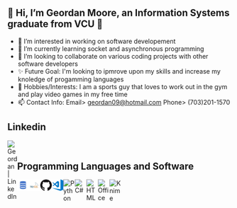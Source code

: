 ## 👋 Hi, I’m Geordan Moore, an Information Systems graduate from VCU 👋

- 👀 I’m interested in working on software developement
- 🌱 I’m currently learning socket and asynchronous programming
- 💞️ I’m looking to collaborate on various coding projects with other software developers
- ✨ Future Goal: I'm looking to ipmrove upon my skills and increase my knoledge of progamming languages
- 🦾 Hobbies/Interests: I am a sports guy that loves to work out in the gym and play video games in my free time
- 📫 Contact Info: Email> geordan09@hotmail.com    Phone> (703)201-1570

## Linkedin
[<img align="left" alt="Geordan | LinkedIn" width="22px" src="https://cdn.jsdelivr.net/npm/simple-icons@v3/icons/linkedin.svg" />][linkedin]

<br />


## Programming Languages and Software
<img align="left" alt="SQL" width="26px" src="https://raw.githubusercontent.com/github/explore/80688e429a7d4ef2fca1e82350fe8e3517d3494d/topics/sql/sql.png" />
<img align="left" alt="MySQL" width="26px" src="https://raw.githubusercontent.com/github/explore/80688e429a7d4ef2fca1e82350fe8e3517d3494d/topics/mysql/mysql.png" />
<img align="left" alt="GitHub" width="26px" src="https://raw.githubusercontent.com/github/explore/78df643247d429f6cc873026c0622819ad797942/topics/github/github.png" />
<img align="left" alt="Visual Studio Code" width="26px" src="https://raw.githubusercontent.com/github/explore/80688e429a7d4ef2fca1e82350fe8e3517d3494d/topics/visual-studio-code/visual-studio-code.png" />
<img align="left" alt="Python" width="26px" src="https://cdn.iconscout.com/icon/free/png-256/python-3521655-2945099.png" />
<img align="left" alt="C#" width="26px" src="https://www.vippng.com/png/detail/398-3984434_c-language-circle.png" />
<img align="left" alt="HTML" width="26px" src="https://w7.pngwing.com/pngs/950/373/png-transparent-html-computer-icons-form-html-miscellaneous-text-logo-thumbnail.png" />
<img align="left" alt="Office" width="26px" src="https://www.seekpng.com/png/detail/134-1348861_microsoft-office-logo.png" />
<img align="left" alt="Knime" width="26px" src="https://imagej.net/media/icons/knime.png" />

[linkedin]: https://www.linkedin.com/in/mooregd/
<!---
GeordanMoore/GeordanMoore is a ✨ special ✨ repository because its `README.md` (this file) appears on your GitHub profile.
You can click the Preview link to take a look at your changes.
--->
